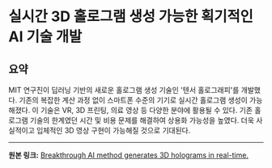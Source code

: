 # 실시간 3D 홀로그램 생성 가능한 획기적인 AI 기술 개발

## 요약
MIT 연구진이 딥러닝 기반의 새로운 홀로그램 생성 기술인 '텐서 홀로그래피'를 개발했다.  기존의 복잡한 계산 과정 없이 스마트폰 수준의 기기로 실시간 홀로그램 생성이 가능해졌다.  이 기술은 VR, 3D 프린팅, 의료 영상 등 다양한 분야에 활용될 수 있다.  기존 홀로그램 기술의 한계였던 시간 및 비용 문제를 해결하여 상용화 가능성을 높였다.  더욱 사실적이고 입체적인 3D 영상 구현이 가능해질 것으로 기대된다.

---

**원본 링크:** [Breakthrough AI method generates 3D holograms in real-time.](https://www.thekurzweillibrary.com/digest-breakthrough-ai-method-generates-3d-holograms-in-real-time)
